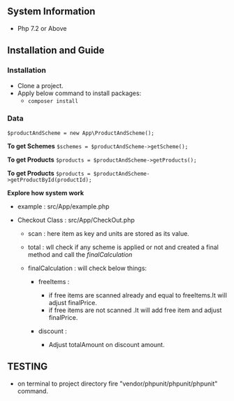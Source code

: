 ## System Information

* Php 7.2 or Above

## Installation and Guide

### Installation
* Clone a project.
* Apply below command to install packages:
    * `composer install`


### Data

`$productAndScheme = new App\ProductAndScheme();`

**To get Schemes**
`$schemes = $productAndScheme->getScheme();`

**To get Products**
`$products = $productAndScheme->getProducts();`

**To get Products**
`$products = $productAndScheme->getProductById(productId);`


**Explore how system work**

- example : src/App/example.php

- Checkout Class : src/App/CheckOut.php
    
    - scan : here item as key and units are stored as its value.
    
    - total : wll check if any scheme is applied or not and created a final method and call the *finalCalculation*
    
    - finalCalculation : will check below things:
        
        - freeItems : 
            
            - if free items are scanned already and equal to freeItems.It will adjust finalPrice.
            - if free items are not scanned .It will add free item and adjust finalPrice.
            
        - discount :
            
            - Adjust totalAmount on discount amount.

## TESTING

- on terminal to project directory fire "vendor/phpunit/phpunit/phpunit" command.